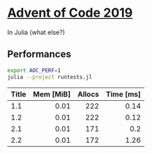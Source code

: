 # [Advent of Code 2019](https://adventofcode.com/2019/)

In Julia (what else?)


## Performances

```sh
export AOC_PERF=1
julia --project runtests.jl
```

| Title | Mem [MiB] | Allocs | Time [ms] |
|:----- | ---------:| ------:| ---------:|
| 1.1   |      0.01 |    222 |      0.14 |
| 1.2   |      0.01 |    222 |      0.12 |
| 2.1   |      0.01 |    171 |       0.2 |
| 2.2   |      0.01 |    172 |      1.26 |
